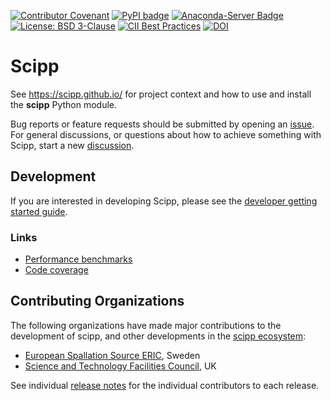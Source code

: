 [![Contributor Covenant](https://img.shields.io/badge/Contributor%20Covenant-2.1-4baaaa.svg)](CODE_OF_CONDUCT.md)
[![PyPI badge](http://img.shields.io/pypi/v/scipp.svg)](https://pypi.python.org/pypi/scipp)
[![Anaconda-Server Badge](https://anaconda.org/scipp/scipp/badges/version.svg)](https://anaconda.org/scipp/scipp)
[![License: BSD 3-Clause](https://img.shields.io/badge/License-BSD%203--Clause-blue.svg)](LICENSE)
[![CII Best Practices](https://bestpractices.coreinfrastructure.org/projects/4019/badge)](https://bestpractices.coreinfrastructure.org/projects/4019)
[![DOI](https://zenodo.org/badge/147631466.svg)](https://zenodo.org/badge/latestdoi/147631466)

# Scipp

See https://scipp.github.io/ for project context and how to use and install the **scipp** Python module.

Bug reports or feature requests should be submitted by opening an [issue](https://github.com/scipp/scipp/issues).
For general discussions, or questions about how to achieve something with Scipp, start a new [discussion](https://github.com/scipp/scipp/discussions).

## Development

If you are interested in developing Scipp, please see the [developer getting started guide](https://scipp.github.io/reference/developer/getting-started.html).

### Links

- [Performance benchmarks](https://scipp.github.io/scipp-benchmarks/)
- [Code coverage](https://scipp.github.io/scipp-coverage/)

## Contributing Organizations

The following organizations have made major contributions to the development of scipp, and other developments in the [scipp ecosystem](../../../):

* [European Spallation Source ERIC](https://europeanspallationsource.se/), Sweden
* [Science and Technology Facilities Council](https://www.ukri.org/councils/stfc/), UK

See individual [release notes](https://scipp.github.io/about/release-notes.html) for the individual contributors to each release.
